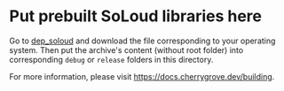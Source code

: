 ﻿# Put prebuilt SoLoud libraries here

Go to [dep_soloud](https://github.com/cherryridge/dep_soloud/releases) and download the file corresponding to your operating system. Then put the archive's content (without root folder) into corresponding `debug` or `release` folders in this directory.

For more information, please visit https://docs.cherrygrove.dev/building.